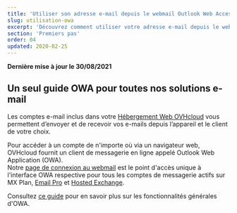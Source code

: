 ```yaml
---
title: 'Utiliser son adresse e-mail depuis le webmail Outlook Web Access (OWA)'
slug: utilisation-owa
excerpt: 'Découvrez comment utiliser votre adresse e-mail depuis le webmail OWA'
section: 'Premiers pas'
order: 04
updated: 2020-02-25
---
```


**Dernière mise à jour le 30/08/2021**

## Un seul guide OWA pour toutes nos solutions e-mail

Les comptes e-mail inclus dans votre [Hébergement Web OVHcloud](https://www.ovhcloud.com/fr/web-hosting/) vous permettent d’envoyer et de recevoir vos e-mails depuis l’appareil et le client de votre choix. 

Pour accéder à un compte de n'importe où via un navigateur web, OVHcloud fournit un client de messagerie en ligne appelé Outlook Web Application (OWA).
<br>Notre [page de connexion au webmail](https://www.ovh.com/fr/mail/) est le point d'accès unique à l'interface OWA respective pour tous les comptes de messagerie actifs sur MX Plan, [Email Pro](https://www.ovhcloud.com/fr/emails/email-pro/) et [Hosted Exchange](https://www.ovhcloud.com/fr/emails/hosted-exchange/).

Consultez [ce guide](https://docs.ovh.com/fr/microsoft-collaborative-solutions/exchange-2016-guide-utilisation-outlook-web-app/) pour en savoir plus sur les fonctionnalités générales d'OWA.